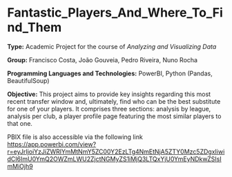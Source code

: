 # Fantastic_Players_And_Where_To_Find_Them

**Type:** Academic Project for the course of *Analyzing and Visualizing Data*

**Group:** Francisco Costa, João Gouveia, Pedro Riveira, Nuno Rocha

**Programming Languages and Technologies:** PowerBI, Python (Pandas, BeautifulSoup)

**Objective:** This project aims to provide key insights regarding this most recent transfer window and, ultimately, find who can be the best substitute for one of your players. It comprises three sections: analysis by league, analysis per club, a player profile page featuring the most similar players to that one.

PBIX file is also accessible via the following link
https://app.powerbi.com/view?r=eyJrIjoiYzJiZWRlYmMtNmY5ZC00Y2EzLTg4NmEtNjA5ZTY0Mzc5ZDgxIiwidCI6ImU0YmQ2OWZmLWU2ZjctNGMyZS1iMjQ3LTQxYjU0YmEyNDkwZSIsImMiOjh9
